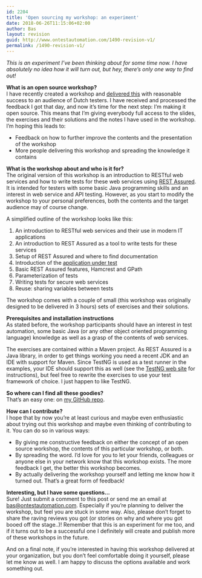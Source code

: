 ```yaml
---
id: 2204
title: 'Open sourcing my workshop: an experiment'
date: 2018-06-26T11:15:06+02:00
author: Bas
layout: revision
guid: http://www.ontestautomation.com/1490-revision-v1/
permalink: /1490-revision-v1/
---
```

_This is an experiment I&#8217;ve been thinking about for some time now. I have absolutely no idea how it will turn out, but hey, there&#8217;s only one way to find out!_

**What is an open source workshop?**  
I have recently created a workshop and <a href="http://www.ontestautomation.com/lessons-learned-from-delivering-a-test-automation-workshop/" target="_blank">delivered this</a> with reasonable success to an audience of Dutch testers. I have received and processed the feedback I got that day, and now it&#8217;s time for the next step: I&#8217;m making it open source. This means that I&#8217;m giving everybody full access to the slides, the exercises and their solutions and the notes I have used in the workshop. I&#8217;m hoping this leads to:

  * Feedback on how to further improve the contents and the presentation of the workshop
  * More people delivering this workshop and spreading the knowledge it contains

**What is the workshop about and who is it for?**  
The original version of this workshop is an introduction to RESTful web services and how to write tests for these web services using <a href="http://rest-assured.io" target="_blank">REST Assured</a>. It is intended for testers with some basic Java programming skills and an interest in web service and API testing. However, as you start to modify the workshop to your personal preferences, both the contents and the target audience may of course change.

A simplified outline of the workshop looks like this:

  1. An introduction to RESTful web services and their use in modern IT applications
  2. An introduction to REST Assured as a tool to write tests for these services
  3. Setup of REST Assured and where to find documentation
  4. Introduction of the <a href="http://ergast.com/mrd/" target="_blank">application under test</a>
  5. Basic REST Assured features, Hamcrest and GPath
  6. Parameterization of tests
  7. Writing tests for secure web services
  8. Reuse: sharing variables between tests

The workshop comes with a couple of small (this workshop was originally designed to be delivered in 3 hours) sets of exercises and their solutions.

**Prerequisites and installation instructions**  
As stated before, the workshop participants should have an interest in test automation, some basic Java (or any other object oriented programming language) knowledge as well as a grasp of the contents of web services.

The exercises are contained within a Maven project. As REST Assured is a Java library, in order to get things working you need a recent JDK and an IDE with support for Maven. Since TestNG is used as a test runner in the examples, your IDE should support this as well (see the <a href="http://testng.org/doc/index.html" target="_blank">TestNG web site</a> for instructions), but feel free to rewrite the exercises to use your test framework of choice. I just happen to like TestNG.

**So where can I find all these goodies?**  
That&#8217;s an easy one: on <a href="https://github.com/basdijkstra/rest-assured-workshop/" target="_blank">my GitHub repo</a>.

**How can I contribute?**  
I hope that by now you&#8217;re at least curious and maybe even enthusiastic about trying out this workshop and maybe even thinking of contributing to it. You can do so in various ways:

  * By giving me constructive feedback on either the concept of an open source workshop, the contents of this particular workshop, or both.
  * By spreading the word. I&#8217;d love for you to let your friends, colleagues or anyone else in your network know that this workshop exists. The more feedback I get, the better this workshop becomes.
  * By actually delivering the workshop yourself and letting me know how it turned out. That&#8217;s a great form of feedback!

**Interesting, but I have some questions&#8230;**  
Sure! Just submit a comment to this post or send me an email at bas@ontestautomation.com. Especially if you&#8217;re planning to deliver the workshop, but feel you are stuck in some way. Also, please don&#8217;t forget to share the raving reviews you got (or stories on why and where you got booed off the stage..)! Remember that this is an experiment for me too, and if it turns out to be a successful one I definitely will create and publish more of these workshops in the future.

And on a final note, if you&#8217;re interested in having this workshop delivered at your organization, but you don&#8217;t feel comfortable doing it yourself, please let me know as well. I am happy to discuss the options available and work something out.